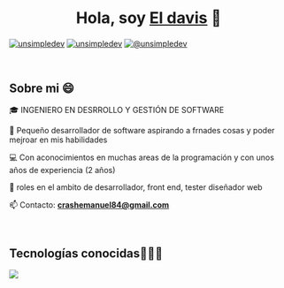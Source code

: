 <div align="center">
<h1 align="center">Hola, soy <a href="https://davisportafolio.netlify.app/">El davis</a> 👋</h1>
</div>
<p align="left">
<a href="https://www.linkedin.com/in/christian-emmanuel-davis-casta%C3%B1eda-0230ab273/" target="blank"><img align="center" src="https://img.shields.io/badge/LinkedIn-0077B5?style=for-the-badge&logo=linkedin&logoColor=white" alt="unsimpledev"/></a>
<a href="https://www.facebook.com/crhistian.emanuel?mibextid=ZbWKwL" target="blank"><img align="center" src="https://img.shields.io/badge/Facebook-1877F2?style=for-the-badge&logo=facebook&logoColor=white" alt="unsimpledev"  /></a>
<a href = "crashemanuel84@gmail.com" target="blank"><img align="center" src="https://img.shields.io/badge/Gmail-D14836?style=for-the-badge&logo=gmail&logoColor=white" alt="@unsimpledev"  /></a>
  </p>
<br>
<h2>Sobre mi 😄</h2>
<p align="left">
  <!--Intro inicio-->
🎓 INGENIERO EN DESRROLLO Y GESTIÓN DE SOFTWARE

🎥 Pequeño desarrollador de software aspirando a frnades cosas y poder mejroar en mis habilidades

💻 Con aconocimientos en muchas areas de la programación y con unos años de experiencia (2 años)

📝 roles en el ambito de desarrollador, front end, tester diseñador web

📫 Contacto: **crashemanuel84@gmail.com**
<!--Intro end-->
  </p>
<br>

<!--tecnologias conocidas-->
<h2 >Tecnologías conocidas👨🏻‍💻</h2>
<!--tech stack icons-->
<p align="left">
  <a href="https://skillicons.dev">
    <img src="https://skillicons.dev/icons?i=c,cs,cpp,java,php,py,css,html,js,nodejs,mysql,firebase,git,github,docker,postman,vscode,linux,ai,ps&perline=12" />
  </a>
</p>
<br>



<!--
**chr1st1an26/chr1st1an26** is a ✨ _special_ ✨ repository because its `README.md` (this file) appears on your GitHub profile.

Here are some ideas to get you started:

- 🔭 I’m currently working on ...
- 🌱 I’m currently learning ...
- 👯 I’m looking to collaborate on ...
- 🤔 I’m looking for help with ...
- 💬 Ask me about ...
- 📫 How to reach me: ...
- 😄 Pronouns: ...
- ⚡ Fun fact: ...
-->
